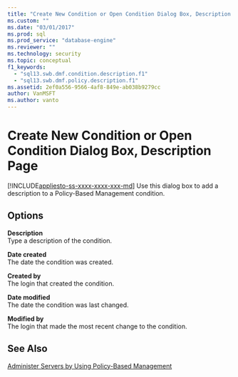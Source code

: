 ```yaml
---
title: "Create New Condition or Open Condition Dialog Box, Description Page | Microsoft Docs"
ms.custom: ""
ms.date: "03/01/2017"
ms.prod: sql
ms.prod_service: "database-engine"
ms.reviewer: ""
ms.technology: security
ms.topic: conceptual
f1_keywords: 
  - "sql13.swb.dmf.condition.description.f1"
  - "sql13.swb.dmf.policy.description.f1"
ms.assetid: 2ef0a556-9566-4af8-849e-ab038b9279cc
author: VanMSFT
ms.author: vanto
---
```

# Create New Condition or Open Condition Dialog Box, Description Page
[!INCLUDE[appliesto-ss-xxxx-xxxx-xxx-md](../../includes/appliesto-ss-xxxx-xxxx-xxx-md.md)]
  Use this dialog box to add a description to a Policy-Based Management condition.  
  
## Options  
 **Description**  
 Type a description of the condition.  
  
 **Date created**  
 The date the condition was created.  
  
 **Created by**  
 The login that created the condition.  
  
 **Date modified**  
 The date the condition was last changed.  
  
 **Modified by**  
 The login that made the most recent change to the condition.  
  
## See Also  
 [Administer Servers by Using Policy-Based Management](../../relational-databases/policy-based-management/administer-servers-by-using-policy-based-management.md)  
  
  
